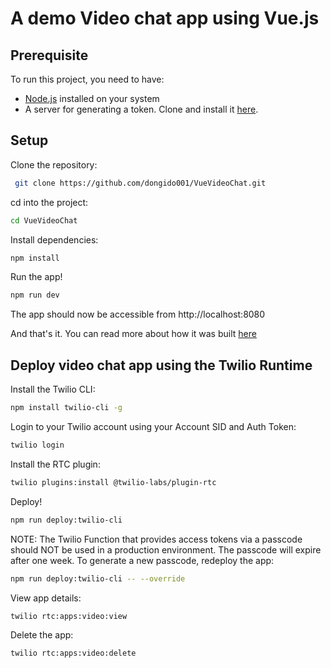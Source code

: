 # A demo Video chat app using Vue.js

## Prerequisite

To run this project, you need to have:

- [Node.js](https://nodejs.org/) installed on your system
- A server for generating a token. Clone and install it [here](https://github.com/dongido001/TwilioNodeServer.git).

## Setup

Clone the repository:

``` bash
 git clone https://github.com/dongido001/VueVideoChat.git
```

cd into the project:
``` bash
cd VueVideoChat
```

Install dependencies:

``` bash
npm install
```

Run the app!

``` bash
npm run dev
```

The app should now be accessible from http://localhost:8080

And that's it. You can read more about how it was built [here](https://blog.twilio.com)

## Deploy video chat app using the Twilio Runtime

Install the Twilio CLI:
``` bash
npm install twilio-cli -g
```

Login to your Twilio account using your Account SID and Auth Token:
``` bash
twilio login  
```

Install the RTC plugin:
``` bash
twilio plugins:install @twilio-labs/plugin-rtc
```

Deploy!
``` bash
npm run deploy:twilio-cli
```

NOTE: The Twilio Function that provides access tokens via a passcode should NOT be used in a production environment. The passcode will expire after one week. To generate a new passcode, redeploy the app:
``` bash
npm run deploy:twilio-cli -- --override
```

View app details:
``` bash
twilio rtc:apps:video:view
```

Delete the app:
``` bash
twilio rtc:apps:video:delete
```
